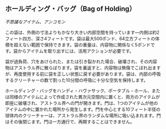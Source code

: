## ホールディング・バッグ（Bag of Holding）
*不思議なアイテム、アンコモン*

この袋は、外側の寸法よりもかなり大きい内部空間を持っています—内側は約2フィート四方、深さ4フィートです。袋は最大500ポンド、64立方フィートの体積を超えない範囲で保持できます。袋の重量は、内容物に関係なく5ポンドです。袋からアイテムを取り出すには、活用アクションが必要です。

袋が過負荷、穴をあけられた、または引き裂かれた場合、破壊され、その内容物はアストラル界に散らばります。袋を裏返すと、内容物は無傷でこぼれ出ますが、再度使用する前に袋を正しい状態に戻す必要があります。袋は、内部の呼吸するクリーチャーの数で割った10分間の呼吸に十分な空気を保持します。

ホールディング・バッグをハンディ・ハヴァサック、ポータブル・ホール、または同様のアイテムによって作成された異次元空間内に置くと、両方のアイテムが即座に破壊され、アストラル界への門が開きます。門は、1つのアイテムが他のアイテムの中に置かれた場所から発生します。門を中心とする10フィート半径の球体内のクリーチャーは、アストラル界のランダムな場所に吸い込まれます。門はその後閉じます。門は一方通行で、再開することはできません。